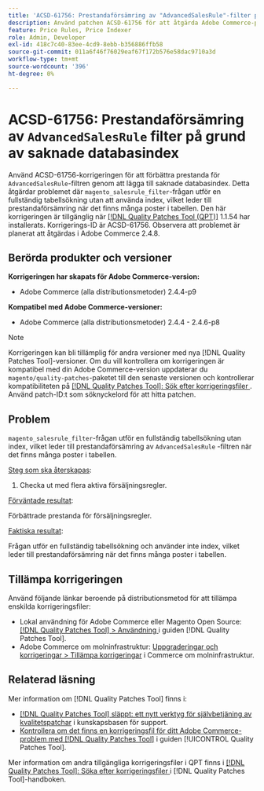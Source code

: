 ```yaml
---
title: 'ACSD-61756: Prestandaförsämring av "AdvancedSalesRule"-filter på grund av saknade databasindex'
description: Använd patchen ACSD-61756 för att åtgärda Adobe Commerce-problemet där frågan "magento_salesrule_filter" utför en fullständig tabellsökning utan index, vilket leder till sämre prestanda vid hantering av stora mängder poster. Den här korrigeringen förbättrar prestandan genom att lägga till de saknade databasindexen för "AdvancedSalesRule"-filter.
feature: Price Rules, Price Indexer
role: Admin, Developer
exl-id: 418c7c40-83ee-4cd9-8ebb-b356886ffb58
source-git-commit: 011a6f46f76029eaf67f172b576e58dac9710a3d
workflow-type: tm+mt
source-wordcount: '396'
ht-degree: 0%

---
```


# ACSD-61756: Prestandaförsämring av `AdvancedSalesRule` filter på grund av saknade databasindex

Använd ACSD-61756-korrigeringen för att förbättra prestanda för `AdvancedSalesRule`-filtren genom att lägga till saknade databasindex. Detta åtgärdar problemet där `magento_salesrule_filter`-frågan utför en fullständig tabellsökning utan att använda index, vilket leder till prestandaförsämring när det finns många poster i tabellen. Den här korrigeringen är tillgänglig när [[!DNL Quality Patches Tool (QPT)]](https://experienceleague.adobe.com/sv/docs/commerce-operations/tools/quality-patches-tool/quality-patches-tool-to-self-serve-quality-patches) 1.1.54 har installerats. Korrigerings-ID är ACSD-61756. Observera att problemet är planerat att åtgärdas i Adobe Commerce 2.4.8.

## Berörda produkter och versioner

**Korrigeringen har skapats för Adobe Commerce-version:**

* Adobe Commerce (alla distributionsmetoder) 2.4.4-p9

**Kompatibel med Adobe Commerce-versioner:**

* Adobe Commerce (alla distributionsmetoder) 2.4.4 - 2.4.6-p8

>[!NOTE]
>
>Korrigeringen kan bli tillämplig för andra versioner med nya [!DNL Quality Patches Tool]-versioner. Om du vill kontrollera om korrigeringen är kompatibel med din Adobe Commerce-version uppdaterar du `magento/quality-patches`-paketet till den senaste versionen och kontrollerar kompatibiliteten på [[!DNL Quality Patches Tool]: Sök efter korrigeringsfiler ](https://experienceleague.adobe.com/tools/commerce-quality-patches/index.html?lang=sv-SE). Använd patch-ID:t som söknyckelord för att hitta patchen.

## Problem

`magento_salesrule_filter`-frågan utför en fullständig tabellsökning utan index, vilket leder till prestandaförsämring av `AdvancedSalesRule` -filtren när det finns många poster i tabellen.

<u>Steg som ska återskapas</u>:

1. Checka ut med flera aktiva försäljningsregler.

<u>Förväntade resultat</u>:

Förbättrade prestanda för försäljningsregler.

<u>Faktiska resultat</u>:

Frågan utför en fullständig tabellsökning och använder inte index, vilket leder till prestandaförsämring när det finns många poster i tabellen.

## Tillämpa korrigeringen

Använd följande länkar beroende på distributionsmetod för att tillämpa enskilda korrigeringsfiler:

* Lokal användning för Adobe Commerce eller Magento Open Source: [[!DNL Quality Patches Tool] > Användning ](/help/tools/quality-patches-tool/usage.md) i guiden [!DNL Quality Patches Tool].
* Adobe Commerce om molninfrastruktur: [Uppgraderingar och korrigeringar > Tillämpa korrigeringar](https://experienceleague.adobe.com/docs/commerce-cloud-service/user-guide/develop/upgrade/apply-patches.html?lang=sv-SE) i Commerce om molninfrastruktur.

## Relaterad läsning

Mer information om [!DNL Quality Patches Tool] finns i:

* [[!DNL Quality Patches Tool] släppt: ett nytt verktyg för självbetjäning av kvalitetspatchar](https://experienceleague.adobe.com/sv/docs/commerce-operations/tools/quality-patches-tool/quality-patches-tool-to-self-serve-quality-patches) i kunskapsbasen för support.
* [Kontrollera om det finns en korrigeringsfil för ditt Adobe Commerce-problem med  [!DNL Quality Patches Tool]](/help/tools/quality-patches-tool/patches-available-in-qpt/check-patch-for-magento-issue-with-magento-quality-patches.md) i guiden [!UICONTROL Quality Patches Tool].

Mer information om andra tillgängliga korrigeringsfiler i QPT finns i [[!DNL Quality Patches Tool]: Söka efter korrigeringsfiler ](https://experienceleague.adobe.com/tools/commerce-quality-patches/index.html?lang=sv-SE) i [!DNL Quality Patches Tool]-handboken.
